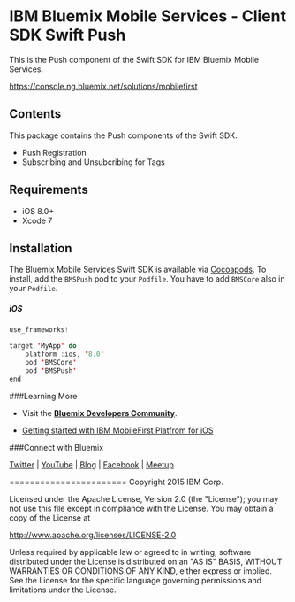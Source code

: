 IBM Bluemix Mobile Services - Client SDK Swift Push
===================================================

This is the Push component of the Swift SDK for IBM Bluemix Mobile Services. 

https://console.ng.bluemix.net/solutions/mobilefirst


## Contents

This package contains the Push components of the Swift SDK.
* Push Registration
* Subscribing and Unsubcribing for Tags


## Requirements

* iOS 8.0+ 
* Xcode 7


## Installation

The Bluemix Mobile Services Swift SDK is available via [Cocoapods](http://cocoapods.org/). 
To install, add the `BMSPush` pod to your `Podfile`. You have to add `BMSCore` also in your `Podfile`.

##### iOS

```Swift
use_frameworks!

target 'MyApp' do
    platform :ios, '8.0'
    pod 'BMSCore'
    pod 'BMSPush'
end
```


###Learning More
* Visit the **[Bluemix Developers Community](https://developer.ibm.com/bluemix/)**.

* [Getting started with IBM MobileFirst Platfrom for iOS](https://www.ng.bluemix.net/docs/mobile/index.html)

###Connect with Bluemix

[Twitter](https://twitter.com/ibmbluemix) |
[YouTube](https://www.youtube.com/playlist?list=PLzpeuWUENMK2d3L5qCITo2GQEt-7r0oqm) |
[Blog](https://developer.ibm.com/bluemix/blog/) |
[Facebook](https://www.facebook.com/ibmbluemix) |
[Meetup](http://www.meetup.com/bluemix/)


=======================
Copyright 2015 IBM Corp.

Licensed under the Apache License, Version 2.0 (the "License");
you may not use this file except in compliance with the License.
You may obtain a copy of the License at

http://www.apache.org/licenses/LICENSE-2.0

Unless required by applicable law or agreed to in writing, software
distributed under the License is distributed on an "AS IS" BASIS,
WITHOUT WARRANTIES OR CONDITIONS OF ANY KIND, either express or implied.
See the License for the specific language governing permissions and
limitations under the License.
